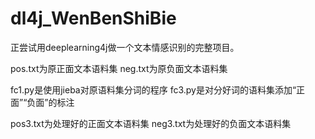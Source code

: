 # dl4j_WenBenShiBie
正尝试用deeplearning4j做一个文本情感识别的完整项目。

pos.txt为原正面文本语料集
neg.txt为原负面文本语料集

fc1.py是使用jieba对原语料集分词的程序
fc3.py是对分好词的语料集添加“正面”“负面”的标注

pos3.txt为处理好的正面文本语料集
neg3.txt为处理好的负面文本语料集
